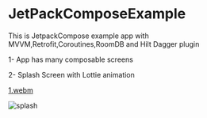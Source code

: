 # JetPackComposeExample
This is JetpackCompose example app with MVVM,Retrofit,Coroutines,RoomDB and Hilt Dagger plugin

1- App has many composable screens


2- Splash Screen with Lottie animation

[1.webm](https://github.com/HusseinKamal/JetPackComposeExample/assets/29864161/47a34a31-6f5c-4829-9ec5-1b2a001b9380)

![splash](https://github.com/HusseinKamal/JetPackComposeExample/assets/29864161/cc8373df-31b6-4e44-a0fa-93c6729837c4)


